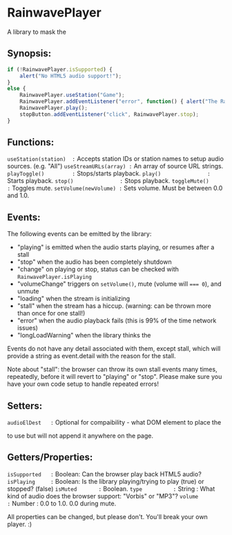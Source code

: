 # RainwavePlayer

A library to mask the <audio> element and the difficulties of streaming in HTML5.

## Synopsis:

```javascript
if (!RainwavePlayer.isSupported) {
	alert("No HTML5 audio support!");
}
else {
	RainwavePlayer.useStation("Game");
	RainwavePlayer.addEventListener("error", function() { alert("The RainwavePlayer stopped working!") });
	RainwavePlayer.play();
	stopButton.addEventListener("click", RainwavePlayer.stop);
}
```

## Functions:

`useStation(station)  :` Accepts station IDs or station names to setup audio sources. (e.g. "All")
`useStreamURLs(array) :` An array of source URL strings.
`playToggle()         :` Stops/starts playback.
`play()               :` Starts playback.
`stop()               :` Stops playback.
`toggleMute()         :` Toggles mute.
`setVolume(newVolume) :` Sets volume.  Must be between 0.0 and 1.0.

## Events:

The following events can be emitted by the library:
* "playing" is emitted when the audio starts playing, or resumes after a stall
* "stop" when the audio has been completely shutdown
* "change" on playing or stop, status can be checked with `RainwavePlayer.isPlaying`
* "volumeChange" triggers on `setVolume()`, mute (volume will `=== 0`), and unmute
* "loading" when the stream is initializing
* "stall" when the stream has a hiccup.  (warning: can be thrown more than once for one stall!)
* "error" when the audio playback fails (this is 99% of the time network issues)
* "longLoadWarning" when the library thinks the <audio> element will take >20 seconds to start

Events do not have any detail associated with them, except stall, which will provide a string
as event.detail with the reason for the stall.

Note about "stall": the browser can throw its own stall events many times, repeatedly, before
it will revert to "playing" or "stop".  Please make sure you have your own code setup
to handle repeated errors!

## Setters:

`audioElDest   :` Optional for compaibility - what DOM element to place the <audio> tag in.
                Set this to be somewhere on your page, even if visiblity: hidden or
                outside the browser's viewport, to avoid trouble with some browsers.
                If you forget to define it, the library will generate a <div> to use but
                will not append it anywhere on the page.

## Getters/Properties:

`isSupported   :` Boolean: Can the browser play back HTML5 audio?
`isPlaying     :` Boolean: Is the library playing/trying to play (true) or stopped? (false)
`isMuted       :` Boolean.
`type          :` String : What kind of audio does the browser support: "Vorbis" or "MP3"?
`volume        :` Number : 0.0 to 1.0. 0.0 during mute.

All properties can be changed, but please don't.  You'll break your own player. :)